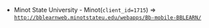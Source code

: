  - Minot State University - Minot(`client_id=1715`) => [`http://bblearnweb.minotstateu.edu/webapps/Bb-mobile-BBLEARN/`](http://bblearnweb.minotstateu.edu/webapps/Bb-mobile-BBLEARN/)
